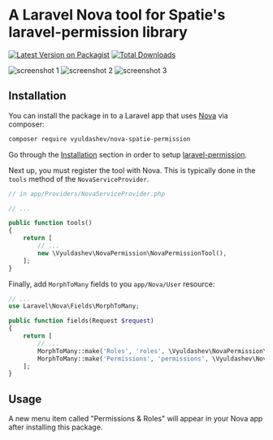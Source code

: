 # A Laravel Nova tool for Spatie's laravel-permission library

[![Latest Version on Packagist](https://img.shields.io/packagist/v/vyuldashev/nova-spatie-permission.svg?style=flat-square)](https://packagist.org/packages/vyuldashev/nova-spatie-permission)
[![Total Downloads](https://img.shields.io/packagist/dt/vyuldashev/nova-spatie-permission.svg?style=flat-square)](https://packagist.org/packages/vyuldashev/nova-spatie-permission)

![screenshot 1](https://raw.githubusercontent.com/vyuldashev/nova-spatie-permission/master/docs/user-resource.png)
![screenshot 2](https://raw.githubusercontent.com/vyuldashev/nova-spatie-permission/master/docs/roles-resource.png)
![screenshot 3](https://raw.githubusercontent.com/vyuldashev/nova-spatie-permission/master/docs/permissions-resource.png)

## Installation

You can install the package in to a Laravel app that uses [Nova](https://nova.laravel.com) via composer:

```bash
composer require vyuldashev/nova-spatie-permission
```

Go through the [Installation](https://github.com/spatie/laravel-permission#installation) section in order to setup [laravel-permission](https://packagist.org/packages/spatie/laravel-permission).

Next up, you must register the tool with Nova. This is typically done in the `tools` method of the `NovaServiceProvider`.

```php
// in app/Providers/NovaServiceProvider.php

// ...

public function tools()
{
    return [
        // ...
        new \Vyuldashev\NovaPermission\NovaPermissionTool(),
    ];
}
```

Finally, add `MorphToMany` fields to you `app/Nova/User` resource:

```php
// ...
use Laravel\Nova\Fields\MorphToMany;

public function fields(Request $request)
{
    return [
        // ...
        MorphToMany::make('Roles', 'roles', \Vyuldashev\NovaPermission\Role::class),
        MorphToMany::make('Permissions', 'permissions', \Vyuldashev\NovaPermission\Permission::class),
    ];
}
```

## Usage

A new menu item called "Permissions & Roles" will appear in your Nova app after installing this package.
